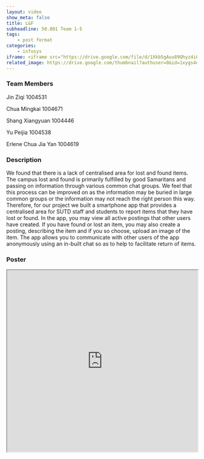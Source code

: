 ```yaml
---
layout: video
show_meta: false
title: L&F
subheadline: 50.001 Team 1-5
tags:
    - post format
categories:
    - infosys
iframe: <iframe src="https://drive.google.com/file/d/1Xkb5gAuu89Qhyz4i6Nlpo9POqLbai7wa/preview" width="320" height="240"></iframe>
related_image: https://drive.google.com/thumbnail?authuser=0&id=1xygs4ovW7S7ePhG01Sp85qht4RnVN6Jt&sz=w300-h300-p-k-nu-iv1
---
```


### Team Members

Jin Ziqi 1004531

Chua Mingkai 1004671

Shang Xiangyuan 1004446

Yu Peijia 1004538

Erlene Chua Jia Yan 1004619  

### Description

We found that there is a lack of centralised area for lost and found items. The campus lost and found is primarily fulfilled by good Samaritans and passing on information through various common chat groups. We feel that this process can be improved on as the information may be buried in large common groups or the information may not reach the right person this way. Therefore, for our project we built a smartphone app that provides a centralised area for SUTD staff and students to report items that they have lost or found. In the app, you may view all active postings that other users have created. If you have found or lost an item, you may also create a posting, describing the item and if you so choose, upload an image of the item. The app allows you to communicate with other users of the app anonymously using an in-built chat so as to help to facilitate return of items.

### Poster

<iframe src="https://drive.google.com/file/d/1xygs4ovW7S7ePhG01Sp85qht4RnVN6Jt/preview" width="100%" height="480"></iframe>
